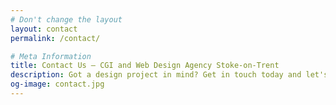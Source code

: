 ```yaml
---
# Don't change the layout
layout: contact
permalink: /contact/

# Meta Information
title: Contact Us – CGI and Web Design Agency Stoke-on-Trent
description: Got a design project in mind? Get in touch today and let's make it happen.
og-image: contact.jpg
---
```

